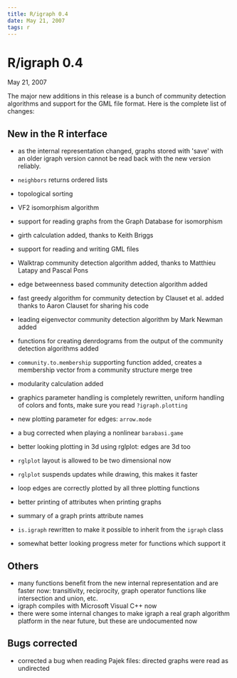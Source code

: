 ```yaml
---
title: R/igraph 0.4
date: May 21, 2007
tags: r
---
```


R/igraph 0.4
============

May 21, 2007

The major new additions in this release is a bunch of community
detection algorithms and support for the GML file format. Here 
is the complete list of changes:

<!--more-->

New in the R interface
----------------------

- as the internal representation changed, graphs stored with 'save' 
  with an older igraph version cannot be read back with the new
  version reliably.
- `neighbors` returns ordered lists

- topological sorting
- VF2 isomorphism algorithm
- support for reading graphs from the Graph Database for isomorphism
- girth calculation added, thanks to Keith Briggs
- support for reading and writing GML files

- Walktrap community detection algorithm added, thanks to Matthieu Latapy 
  and Pascal Pons
- edge betweenness based community detection algorithm added
- fast greedy algorithm for community detection by Clauset et al. added
  thanks to Aaron Clauset for sharing his code  
- leading eigenvector community detection algorithm by Mark Newman added
- functions for creating denrdograms from the output of the 
  community detection algorithms added
- `community.to.membership` supporting function added, creates 
  a membership vector from a community structure merge tree
- modularity calculation added

- graphics parameter handling is completely rewritten, uniform handling 
  of colors and fonts, make sure you read `?igraph.plotting`
- new plotting parameter for edges: `arrow.mode`
- a bug corrected when playing a nonlinear `barabasi.game`
- better looking plotting in 3d using rglplot: edges are 3d too
- `rglplot` layout is allowed to be two dimensional now
- `rglplot` suspends updates while drawing, this makes it faster
- loop edges are correctly plotted by all three plotting functions

- better printing of attributes when printing graphs
- summary of a graph prints attribute names
- `is.igraph` rewritten to make it possible to inherit from the `igraph` class
- somewhat better looking progress meter for functions which support it

Others
------

- many functions benefit from the new internal representation and are 
  faster now: transitivity, reciprocity, graph operator functions like 
  intersection and union, etc.
- igraph compiles with Microsoft Visual C++ now
- there were some internal changes to make igraph a real graph algorithm
  platform in the near future, but these are undocumented now

Bugs corrected
--------------

- corrected a bug when reading Pajek files: directed graphs were read as
  undirected
